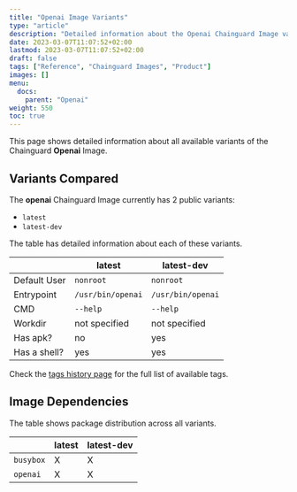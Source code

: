 ```yaml
---
title: "Openai Image Variants"
type: "article"
description: "Detailed information about the Openai Chainguard Image variants"
date: 2023-03-07T11:07:52+02:00
lastmod: 2023-03-07T11:07:52+02:00
draft: false
tags: ["Reference", "Chainguard Images", "Product"]
images: []
menu:
  docs:
    parent: "Openai"
weight: 550
toc: true
---
```


This page shows detailed information about all available variants of the Chainguard **Openai** Image.

## Variants Compared
The **openai** Chainguard Image currently has 2 public variants: 

- `latest`
- `latest-dev`

The table has detailed information about each of these variants.

|              | latest            | latest-dev        |
|--------------|-------------------|-------------------|
| Default User | `nonroot`         | `nonroot`         |
| Entrypoint   | `/usr/bin/openai` | `/usr/bin/openai` |
| CMD          | `--help`          | `--help`          |
| Workdir      | not specified     | not specified     |
| Has apk?     | no                | yes               |
| Has a shell? | yes               | yes               |

Check the [tags history page](/chainguard/chainguard-images/reference/openai/tags_history/) for the full list of available tags.
## Image Dependencies
The table shows package distribution across all variants.

|           | latest | latest-dev |
|-----------|--------|------------|
| `busybox` | X      | X          |
| `openai`  | X      | X          |
